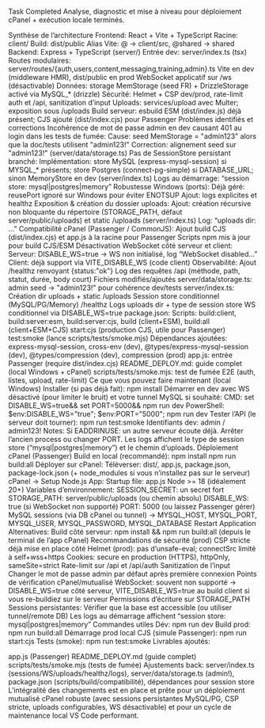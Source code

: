 Task Completed
Analyse, diagnostic et mise à niveau pour déploiement cPanel + exécution locale terminés.

Synthèse de l’architecture
Frontend: React + Vite + TypeScript
Racine: client/
Build: dist/public
Alias Vite: @ -> client/src, @shared -> shared
Backend: Express + TypeScript (server/)
Entrée dev: server/index.ts (tsx)
Routes modulaires: server/routes/{auth,users,content,messaging,training,admin}.ts
Vite en dev (middleware HMR), dist/public en prod
WebSocket applicatif sur /ws (désactivable)
Données: storage MemStorage (seed FR) + DrizzleStorage activé via MySQL_* (drizzle)
Sécurité: Helmet + CSP dev/prod, rate-limit auth et /api, sanitization d’input
Uploads: services/upload avec Multer; exposition sous /uploads
Build serveur: esbuild ESM (dist/index.js) déjà présent; CJS ajouté (dist/index.cjs) pour Passenger
Problèmes identifiés et corrections
Incohérence de mot de passe admin en dev causant 401 au login dans les tests de fumée:
Cause: seed MemStorage = "admin123" alors que la doc/tests utilisent "admin123!"
Correction: alignement seed sur "admin123!" (server/data/storage.ts)
Pas de SessionStore persistant branché:
Implémentation: store MySQL (express-mysql-session) si MYSQL_* présents; store Postgres (connect-pg-simple) si DATABASE_URL; sinon MemoryStore en dev (server/index.ts)
Logs au démarrage: “session store: mysql|postgres|memory”
Robustesse Windows (ports):
Déjà géré: reusePort ignoré sur Windows pour éviter ENOTSUP
Ajout: logs explicites et healthz
Exposition & création du dossier uploads:
Ajout: création récursive non bloquante du répertoire (STORAGE_PATH, défaut server/public/uploads) et static /uploads (server/index.ts)
Log: “uploads dir: …”
Compatibilité cPanel (Passenger / CommonJS):
Ajout build CJS (dist/index.cjs) et app.js à la racine pour Passenger
Scripts npm mis à jour pour build CJS/ESM
Désactivation WebSocket côté serveur et client:
Serveur: DISABLE_WS=true -> WS non initialisé, log “WebSocket disabled…”
Client: déjà support via VITE_DISABLE_WS (code client)
Observabilité:
Ajout /healthz renvoyant {status:"ok"}
Log des requêtes /api (méthode, path, statut, durée, body court)
Fichiers modifiés/ajoutés
server/data/storage.ts: admin seed → "admin123!" pour cohérence dev/tests
server/index.ts:
Création dir uploads + static /uploads
Session store conditionnel (MySQL/PG/Memory)
/healthz
Logs uploads dir + type de session store
WS conditionnel via DISABLE_WS=true
package.json:
Scripts:
build:client, build:server:esm, build:server:cjs, build (client+ESM), build:all (client+ESM+CJS)
start:cjs (production CJS, utile pour Passenger)
test:smoke (lance scripts/tests/smoke.mjs)
Dépendances ajoutées: express-mysql-session, cross-env (dev), @types/express-mysql-session (dev), @types/compression (dev), compression (prod)
app.js: entrée Passenger (require dist/index.cjs)
README_DEPLOY.md: guide complet (local Windows + cPanel)
scripts/tests/smoke.mjs: test de fumée E2E (auth, listes, upload, rate-limit)
Ce que vous pouvez faire maintenant (local Windows)
Installer (si pas déjà fait): npm install
Démarrer en dev avec WS désactivé (pour limiter le bruit) et votre tunnel MySQL si souhaité: CMD: set DISABLE_WS=true&& set PORT=5000&& npm run dev PowerShell: $env:DISABLE_WS="true"; $env:PORT="5000"; npm run dev
Tester l’API (le serveur doit tourner): npm run test:smoke
Identifiants dev: admin / admin123!
Notes:
Si EADDRINUSE: un autre serveur écoute déjà. Arrêter l’ancien process ou changer PORT.
Les logs affichent le type de session store (“mysql|postgres|memory”) et le chemin d’uploads.
Déploiement cPanel (Passenger)
Build en local (recommandé): npm install npm run build:all
Déployer sur cPanel:
Téléverser: dist/, app.js, package.json, package-lock.json (+ node_modules si vous n’installez pas sur le serveur)
cPanel -> Setup Node.js App:
Startup file: app.js
Node >= 18 (idéalement 20+)
Variables d’environnement:
SESSION_SECRET: un secret fort
STORAGE_PATH: server/public/uploads (ou chemin absolu)
DISABLE_WS: true (si WebSocket non supporté)
PORT: 5000 (ou laissez Passenger gérer)
MySQL sessions (via DB cPanel ou tunnel) → MYSQL_HOST, MYSQL_PORT, MYSQL_USER, MYSQL_PASSWORD, MYSQL_DATABASE
Restart Application
Alternatives:
Build côté serveur: npm install && npm run build:all (depuis le terminal de l’app cPanel)
Recommandations de sécurité (prod)
CSP stricte déjà mise en place côté Helmet (prod): pas d’unsafe-eval; connectSrc limité à self+wss+https
Cookies: secure en production (HTTPS), httpOnly, sameSite=strict
Rate-limit sur /api et /api/auth
Sanitization de l’input
Changer le mot de passe admin par défaut après première connexion
Points de vérification cPanel/mutualisé
WebSocket: souvent non supporté → DISABLE_WS=true côté serveur, VITE_DISABLE_WS=true au build client si vous re-buildiez sur le serveur
Permissions d’écriture sur STORAGE_PATH
Sessions persistantes:
Vérifier que la base est accessible (ou utiliser tunnel/remote DB)
Les logs au démarrage affichent “session store: mysql|postgres|memory”
Commandes utiles
Dév: npm run dev
Build prod: npm run build:all
Démarrage prod local CJS (simule Passenger): npm run start:cjs
Tests (smoke): npm run test:smoke
Livrables ajoutés:

app.js (Passenger)
README_DEPLOY.md (guide complet)
scripts/tests/smoke.mjs (tests de fumée)
Ajustements back: server/index.ts (sessions/WS/uploads/healthz/logs), server/data/storage.ts (admin!), package.json (scripts/build/compatibilité), dépendances pour session store
L’intégralité des changements est en place et prête pour un déploiement mutualisé cPanel robuste (avec sessions persistantes MySQL/PG, CSP stricte, uploads configurables, WS désactivable) et pour un cycle de maintenance local VS Code performant.